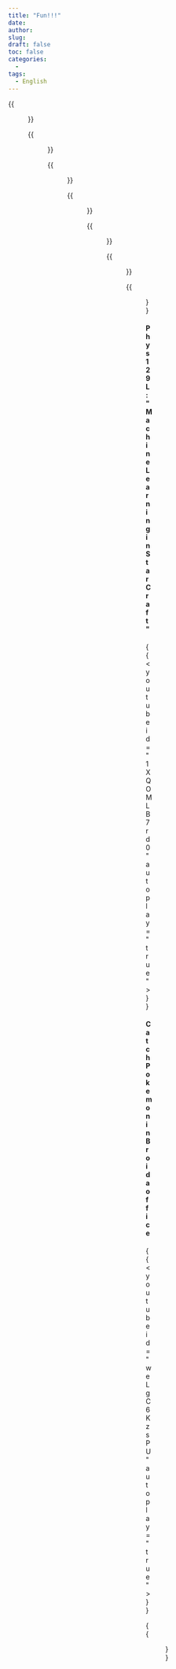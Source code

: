 ```yaml
---
title: "Fun!!!"
date: 
author: 
slug: 
draft: false
toc: false
categories:
  - 
tags:
  - English
---
```


{{<figure src="https://raw.githubusercontent.com/DarknessYzY/Photos/main/IMG_6442.JPG" 
          title="'Never give up!!!'" caption="Dr.B's office">}}
  
  
{{<figure src="https://raw.githubusercontent.com/DarknessYzY/Photos/main/IMG_6443.JPG" title="Why Physics">}}
  
 {{<figure src="https://raw.githubusercontent.com/DarknessYzY/Photos/main/IMG_3668.JPG" 
          title="Optical Theory" caption="Is there a dinosaur on the blackboard?">}}
  
   {{<figure src="https://raw.githubusercontent.com/DarknessYzY/Photos/main/IMG_6412.JPG" 
          caption="The world entirely changed after taking a short nap in class.">}}
  
   {{<figure src="https://scontent-msp1-1.xx.fbcdn.net/v/t1.6435-9/246290280_3102405590031744_1642101574613685058_n.jpg?_nc_cat=107&ccb=1-5&_nc_sid=0debeb&_nc_ohc=yqBZWx9zyeMAX-vgi2O&_nc_ht=scontent-msp1-1.xx&oh=84cc24b7d246e84b44ac2edbd7d0760f&oe=6198431D" 
           title="Thermal Magician" caption="An Introduction to Thermal Physics by Daniel V. Schroeder">}}
  
  
  {{<figure src="https://raw.githubusercontent.com/DarknessYzY/Photos/main/IMG_6917.JPG" 
           caption="My friends: Andy Wang and 'Captain Chung' are demonstrating topology to me, by circuits.">}}
  
  

  {{<figure src="https://scontent-msp1-1.xx.fbcdn.net/v/t1.6435-9/246717320_3102405623365074_3292158874365225832_n.jpg?_nc_cat=107&ccb=1-5&_nc_sid=0debeb&_nc_ohc=qsveVCCzLE8AX84tetM&tn=56ndwYLw8MJgaWYy&_nc_ht=scontent-msp1-1.xx&oh=940ea99d4e8e81b35973d375c955fdf6&oe=619B1E78" 
           title="'You shall Not Pass (this course)!'">}}
  
    

  #### Phys 129L: "Machine Learning in Star Craft"
  {{< youtube id="1XQOMLB7rd0" autoplay="true">}}
  
  #### Catch Pokemon in Broida office
  {{< youtube id="weLgC6KzsPU" autoplay="true">}}
  
  
  {{<figure src="https://scontent-msp1-1.xx.fbcdn.net/v/t1.6435-9/248238434_3101806856758284_5793314610269462813_n.jpg?_nc_cat=104&ccb=1-5&_nc_sid=0debeb&_nc_ohc=c9wR9srSvKwAX8A2qx3&_nc_ht=scontent-msp1-1.xx&oh=b700d43fbe8dad394838b401095b1f89&oe=619825E0" 
          caption="Random walk on my chemotaxis plate?">}}
  


  
  

